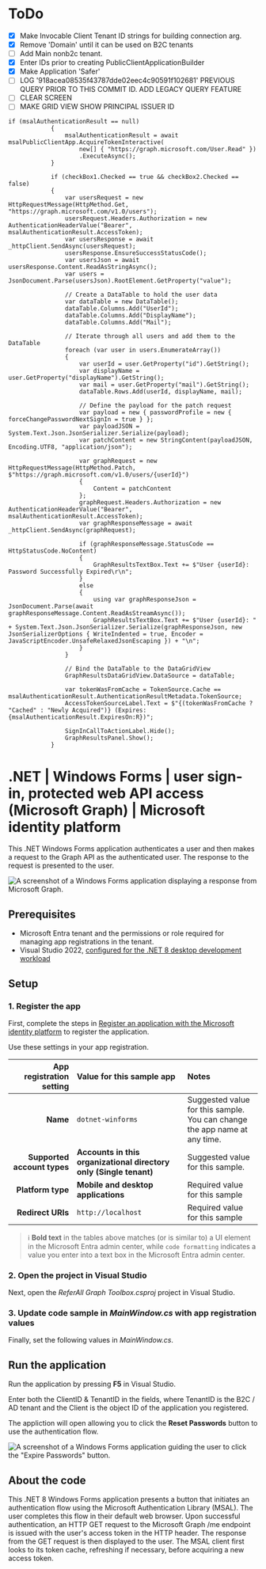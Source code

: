 # ToDo
- [x] Make Invocable Client Tenant ID strings for building connection arg.<br>
- [x] Remove 'Domain' until it can be used on B2C tenants <br>
- [ ] Add Main nonb2c tenant.<br>
- [x] Enter IDs prior to creating PublicClientApplicationBuilder<br>
- [x] Make Application 'Safer'<br>
- [ ] LOG '918acea08535f43787dde02eec4c90591f102681' PREVIOUS QUERY PRIOR TO THIS COMMIT ID. ADD LEGACY QUERY FEATURE
- [ ] CLEAR SCREEN
- [ ] MAKE GRID VIEW SHOW PRINCIPAL ISSUER ID

```
if (msalAuthenticationResult == null)
            {
                msalAuthenticationResult = await msalPublicClientApp.AcquireTokenInteractive(
                    new[] { "https://graph.microsoft.com/User.Read" })
                    .ExecuteAsync();
            }

            if (checkBox1.Checked == true && checkBox2.Checked == false)
            {
                var usersRequest = new HttpRequestMessage(HttpMethod.Get, "https://graph.microsoft.com/v1.0/users");
                usersRequest.Headers.Authorization = new AuthenticationHeaderValue("Bearer", msalAuthenticationResult.AccessToken);
                var usersResponse = await _httpClient.SendAsync(usersRequest);
                usersResponse.EnsureSuccessStatusCode();
                var usersJson = await usersResponse.Content.ReadAsStringAsync();
                var users = JsonDocument.Parse(usersJson).RootElement.GetProperty("value");

                // Create a DataTable to hold the user data
                var dataTable = new DataTable();
                dataTable.Columns.Add("UserId");
                dataTable.Columns.Add("DisplayName");
                dataTable.Columns.Add("Mail");

                // Iterate through all users and add them to the DataTable
                foreach (var user in users.EnumerateArray())
                {
                    var userId = user.GetProperty("id").GetString();
                    var displayName = user.GetProperty("displayName").GetString();
                    var mail = user.GetProperty("mail").GetString();
                    dataTable.Rows.Add(userId, displayName, mail);

                    // Define the payload for the patch request
                    var payload = new { passwordProfile = new { forceChangePasswordNextSignIn = true } };
                    var payloadJSON = System.Text.Json.JsonSerializer.Serialize(payload);
                    var patchContent = new StringContent(payloadJSON, Encoding.UTF8, "application/json");

                    var graphRequest = new HttpRequestMessage(HttpMethod.Patch, $"https://graph.microsoft.com/v1.0/users/{userId}")
                    {
                        Content = patchContent
                    };
                    graphRequest.Headers.Authorization = new AuthenticationHeaderValue("Bearer", msalAuthenticationResult.AccessToken);
                    var graphResponseMessage = await _httpClient.SendAsync(graphRequest);

                    if (graphResponseMessage.StatusCode == HttpStatusCode.NoContent)
                    {
                        GraphResultsTextBox.Text += $"User {userId}: Password Successfully Expired\r\n";
                    }
                    else
                    {
                        using var graphResponseJson = JsonDocument.Parse(await graphResponseMessage.Content.ReadAsStreamAsync());
                        GraphResultsTextBox.Text += $"User {userId}: " + System.Text.Json.JsonSerializer.Serialize(graphResponseJson, new JsonSerializerOptions { WriteIndented = true, Encoder = JavaScriptEncoder.UnsafeRelaxedJsonEscaping }) + "\n";
                    }
                }

                // Bind the DataTable to the DataGridView
                GraphResultsDataGridView.DataSource = dataTable;

                var tokenWasFromCache = TokenSource.Cache == msalAuthenticationResult.AuthenticationResultMetadata.TokenSource;
                AccessTokenSourceLabel.Text = $"{(tokenWasFromCache ? "Cached" : "Newly Acquired")} (Expires: {msalAuthenticationResult.ExpiresOn:R})";

                SignInCallToActionLabel.Hide();
                GraphResultsPanel.Show();
            }
```

# .NET | Windows Forms | user sign-in, protected web API access (Microsoft Graph) | Microsoft identity platform

This .NET Windows Forms application authenticates a user and then makes a request to the Graph API as the authenticated user. The response to the request is presented to the user.

![A screenshot of a Windows Forms application displaying a response from Microsoft Graph.](./app.png)

## Prerequisites

- Microsoft Entra tenant and the permissions or role required for managing app registrations in the tenant.
- Visual Studio 2022, [configured for the .NET 8 desktop development workload](https://docs.microsoft.com/dotnet/desktop/winforms/get-started/create-app-visual-studio?view=netdesktop-8.0#prerequisites)

## Setup

### 1. Register the app

First, complete the steps in [Register an application with the Microsoft identity platform](https://docs.microsoft.com/azure/active-directory/develop/quickstart-register-app) to register the application.

Use these settings in your app registration.

| App registration <br/> setting  | Value for this sample app                                           | Notes                                                                           |
|--------------------------------:|:--------------------------------------------------------------------|:--------------------------------------------------------------------------------|
| **Name**                        | `dotnet-winforms`                                                   | Suggested value for this sample. <br/> You can change the app name at any time. |
| **Supported account types**     | **Accounts in this organizational directory only (Single tenant)**  | Suggested value for this sample.                                                |
| **Platform type**               | **Mobile and desktop applications**                                 | Required value for this sample                                                  |
| **Redirect URIs**               | `http://localhost`                                                  | Required value for this sample                                                  |

> :information_source: **Bold text** in the tables above matches (or is similar to) a UI element in the Microsoft Entra admin center, while `code formatting` indicates a value you enter into a text box in the Microsoft Entra admin center.

### 2. Open the project in Visual Studio

Next, open the _ReferAll Graph Toolbox.csproj_ project in Visual Studio.

### 3. Update code sample in _MainWindow.cs_ with app registration values

Finally, set the following values in _MainWindow.cs_.

<!--```csharp
// Enter the tenant ID obtained from the Microsoft Entra admin center
TenantId = "Enter the client ID obtained from the Microsoft Entra admin center",

// Enter the client ID obtained from the Microsoft Entra admin center
ClientId = "Enter the tenant ID obtained from the Microsoft Entra admin center"
```-->

## Run the application

Run the application by pressing **F5** in Visual Studio.

Enter both the ClientID & TenantID in the fields, where TenantID is the B2C / AD tenant and the Client is the object ID of the application you registered.

The appliction will open allowing you to click the **Reset Passwords** button to use the authentication flow.

![A screenshot of a Windows Forms application guiding the user to click the "Expire Passwords" button.](./app-launch.png)

## About the code

This .NET 8 Windows Forms application presents a button that initiates an authentication flow using the Microsoft Authentication Library (MSAL). The user completes this flow in their default web browser. Upon successful authentication, an HTTP GET request to the Microsoft Graph /me endpoint is issued with the user's access token in the HTTP header. The response from the GET request is then displayed to the user. The MSAL client first looks to its token cache, refreshing if necessary, before acquiring a new access token.
